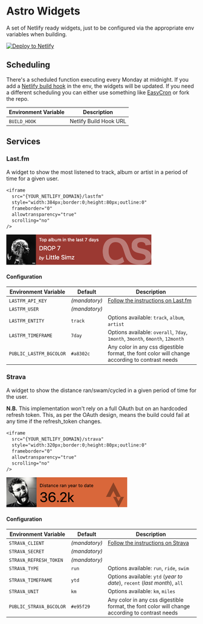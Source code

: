 # Astro Widgets

A set of Netlify ready widgets, just to be configured via the appropriate env variables when building.


[![Deploy to Netlify](https://www.netlify.com/img/deploy/button.svg)](https://app.netlify.com/start/deploy?repository=https://github.com/cedmax/astro-widgets)

## Scheduling

There's a scheduled function executing every Monday at midnight.
If you add a [Netlify build hook](https://docs.netlify.com/configure-builds/build-hooks/) in the env, the widgets will be updated.
If you need a different scheduling you can either use something like [EasyCron](https://www.easycron.com/) or fork the repo.

| Environment Variable  | Description | 
| --------------------- | ----------- | 
| `BUILD_HOOK`            | Netlify Build Hook URL | 


## Services

### Last.fm

A widget to show the most listened to track, album or artist in a period of time for a given user.

```
<iframe 
  src="{YOUR_NETLIFY_DOMAIN}/lastfm" 
  style="width:384px;border:0;height:80px;outline:0" 
  frameborder="0"
  allowtransparency="true"
  scrolling="no"
/>
```

<img src="/public/lastfm-example.png" alt="last.fm widget example" width="384" />

#### Configuration

| Environment Variable    | Default         | Description |
| ----------------------- | --------------- | ----------- |
| `LASTFM_API_KEY`        | _(mandatory)_   | [Follow the instructions on Last.fm](https://www.last.fm/api/account/create) |
| `LASTFM_USER`           | _(mandatory)_   | |
| `LASTFM_ENTITY`         | `track`         | Options available: `track`, `album`, `artist` |
| `LASTFM_TIMEFRAME`      | `7day`          | Options available: `overall`, `7day`, `1month`, `3month`, `6month`, `12month` |
| `PUBLIC_LASTFM_BGCOLOR` | `#a8302c`       | Any color in any css digestible format, the font color will change according to contrast needs |

### Strava

A widget to show the distance ran/swam/cycled in a given period of time for the user.

**N.B.**
This implementation won't rely on a full OAuth but on an hardcoded refresh token. 
This, as per the OAuth design, means the build could fail at any time if the refresh_token changes.

```
<iframe 
  src="{YOUR_NETLIFY_DOMAIN}/strava" 
  style="width:320px;border:0;height:80px;outline:0" 
  frameborder="0"
  allowtransparency="true"
  scrolling="no"
/>
```

<img src="/public/strava-example.png" alt="last.fm widget example" width="320" />

#### Configuration

| Environment Variable    | Default               | Description |
| ----------------------- | --------------------- | ----------- |
| `STRAVA_CLIENT`         | _(mandatory)_         | [Follow the instructions on Strava](https://developers.strava.com/docs/getting-started/#account) |
| `STRAVA_SECRET`         | _(mandatory)_         |  |
| `STRAVA_REFRESH_TOKEN`  | _(mandatory)_         |  |
| `STRAVA_TYPE`           | `run`                 | Options available: `run`, `ride`, `swim` |
| `STRAVA_TIMEFRAME`      | `ytd`                 | Options available: `ytd` (_year to date_), `recent` (_last month_), `all` |
| `STRAVA_UNIT`           | `km`                  | Options available: `km`, `miles` |
| `PUBLIC_STRAVA_BGCOLOR` | `#e95f29`             | Any color in any css digestible format, the font color will change according to contrast needs |
